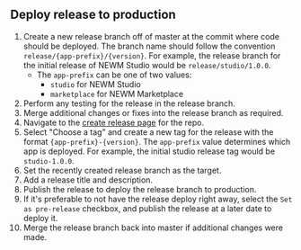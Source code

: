 ## Deploy release to production

1. Create a new release branch off of master at the commit where code should be
   deployed. The branch name should follow the convention
   `release/{app-prefix}/{version}`. For example, the release branch for the
   initial release of NEWM Studio would be `release/studio/1.0.0`.
   - The `app-prefix` can be one of two values:
     - `studio` for NEWM Studio
     - `marketplace` for NEWM Marketplace
2. Perform any testing for the release in the release branch.
3. Merge additional changes or fixes into the release branch as required.
4. Navigate to the [create release page](https://github.com/projectNEWM/newm-web/releases/new)
   for the repo.
5. Select "Choose a tag" and create a new tag for the release with the format
   `{app-prefix}-{version}`. The `app-prefix` value determines which app is
   deployed. For example, the initial studio release tag would be `studio-1.0.0`.
6. Set the recently created release branch as the target.
7. Add a release title and description.
8. Publish the release to deploy the release branch to production.
9. If it's preferable to not have the release deploy right away, select the
   `Set as pre-release` checkbox, and publish the release at a later date to
   deploy it.
10. Merge the release branch back into master if additional changes were made.
